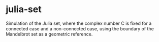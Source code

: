 # julia-set
Simulation of the Julia set, where the complex number C is fixed for a connected case and a non-connected case, using the boundary of the Mandelbrot set as a geometric reference.
